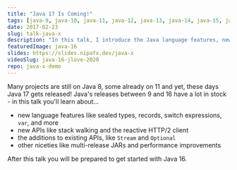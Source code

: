 ```yaml
---
title: "Java 17 Is Coming!"
tags: [java-9, java-10, java-11, java-12, java-13, java-14, java-15, java-16, java-17]
date: 2017-02-23
slug: talk-java-x
description: "In this talk, I introduce the Java language features, new/updated APIs, and new JVM capabilities that recent Java releases brought to the ecosystem"
featuredImage: java-16
slides: https://slides.nipafx.dev/java-x
videoSlug: java-16-jlove-2020
repo: java-x-demo
---
```


Many projects are still on Java 8, some already on 11 and yet, these days Java 17 gets released!
Java's releases between 9 and 16 have a lot in stock - in this talk you'll learn about...

* new language features like sealed types, records, switch expressions, `var`, and more
* new APIs like stack walking and the reactive HTTP/2 client
* the additions to existing APIs, like `Stream` and `Optional`
* other niceties like multi-release JARs and performance improvements

After this talk you will be prepared to get started with Java 16.
